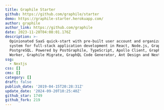 ```yaml
---
title: Graphile Starter
github: https://github.com/graphile/starter
demo: https://graphile-starter.herokuapp.com/
author: graphile
author_link: https://github.com/graphile
date: 2023-11-28T04:08:01.176Z
description: >-
  Opinionated SaaS quick-start with pre-built user account and organization
  system for full-stack application development in React, Node.js, GraphQL and
  PostgreSQL. Powered by PostGraphile, TypeScript, Apollo Client, Graphile
  Worker, Graphile Migrate, GraphQL Code Generator, Ant Design and Next.js
ssg:
  - Nextjs
css: []
cms: []
category: []
draft: false
publish_date: '2019-04-15T20:28:31Z'
update_date: '2024-09-20T10:25:40Z'
github_star: 1749
github_fork: 219
---
```

